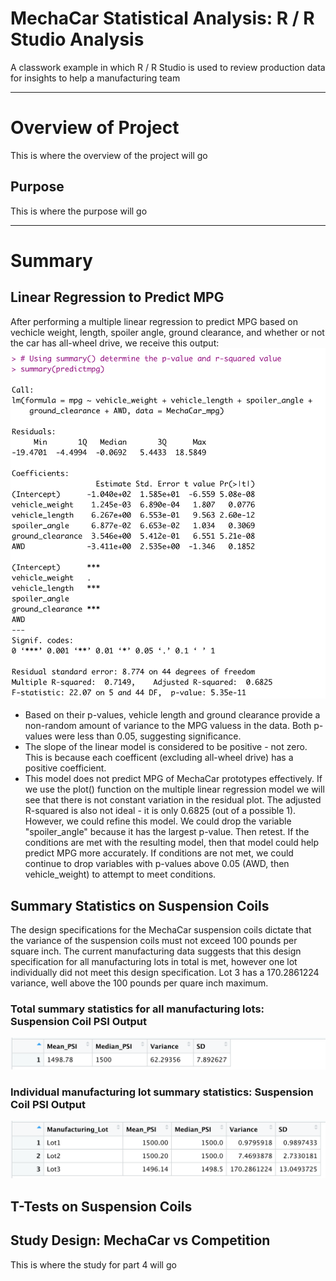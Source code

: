 # MechaCar Statistical Analysis: R / R Studio Analysis

A classwork example in which R / R Studio is used to review production data for insights to help a manufacturing team

---

# Overview of Project
This is where the overview of the project will go

## Purpose
This is where the purpose will go

---
# Summary
## Linear Regression to Predict MPG
After performing a multiple linear regression to predict MPG based on vechicle weight, length, spoiler angle, ground clearance, and whether or not the car has all-wheel drive, we receive this output:
![multiple linear regression output](Resources/mlr_output.png)

* Based on their p-values, vehicle length and ground clearance provide a non-random amount of variance to the MPG valuess in the data. Both p-values were less than 0.05, suggesting significance. 
* The slope of the linear model is considered to be positive - not zero. This is because each coefficent (excluding all-wheel drive) has a positive coefficient. 
* This model does not predict MPG of MechaCar prototypes effectively. If we use the plot() function on the multiple linear regression model we will see that there is not constant variation in the residual plot. The adjusted R-squared is also not ideal - it is only 0.6825 (out of a possible 1). However, we could refine this model. We could drop the variable "spoiler_angle" because it has the largest p-value. Then retest. If the conditions are met with the resulting model, then that model could help predict MPG more accurately. If conditions are not met, we could continue to drop variables with p-values above 0.05 (AWD, then vehicle_weight) to attempt to meet conditions. 

## Summary Statistics on Suspension Coils
The design specifications for the MechaCar suspension coils dictate that the variance of the suspension coils must not exceed 100 pounds per square inch. The current manufacturing data suggests that this design specification for all manufacturing lots in total is met, however one lot individually did not meet this design specification. Lot 3 has a 170.2861224 variance, well above the 100 pounds per quare inch maximum. 
### Total summary statistics for all manufacturing lots: Suspension Coil PSI Output
![Total summary for suspension coil PSI output](Resources/total_summary_PSI.png)

### Individual manufacturing lot summary statistics: Suspension Coil PSI Output
![Lot summary for suspension coil PSI output](Resources/lot_summary_PSI.png)

## T-Tests on Suspension Coils

## Study Design: MechaCar vs Competition
This is where the study for part 4 will go
